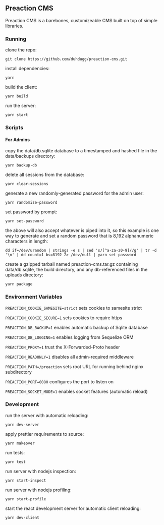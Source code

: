 ## Preaction CMS

Preaction CMS is a barebones, customizeable CMS built on top of simple libraries.

### Running

clone the repo:

`git clone https://github.com/duhdugg/preaction-cms.git`

install dependencies:

`yarn`

build the client:

`yarn build`

run the server:

`yarn start`

### Scripts

#### For Admins

copy the data/db.sqlite database to a timestamped and hashed file in the data/backups directory:

`yarn backup-db`

delete all sessions from the database:

`yarn clear-sessions`

generate a new randomly-generated password for the admin user:

`yarn randomize-password`

set password by prompt:

`yarn set-password`

the above will also accept whatever is piped into it, so this example is one way to generate and set a random password that is 8,192 alphanumeric characters in length:

`dd if=/dev/urandom | strings -e s | sed 's/[^a-za-z0-9]//g' | tr -d '\n' | dd count=1 bs=8192 2> /dev/null | yarn set-password`

create a gzipped tarball named preaction-cms.tar.gz containing data/db.sqlite, the build directory, and any db-referenced files in the uploads directory:

`yarn package`

### Environment Variables

`PREACTION_COOKIE_SAMESITE=strict` sets cookies to samesite strict

`PREACTION_COOKIE_SECURE=1` sets cookies to require https

`PREACTION_DB_BACKUP=1` enables automatic backup of Sqlite database

`PREACTION_DB_LOGGING=1` enables logging from Sequelize ORM

`PREACTION_PROXY=1` trust the X-Forwarded-Proto header

`PREACTION_READONLY=1` disables all admin-required middleware

`PREACTION_PATH=/preaction` sets root URL for running behind nginx subdirectory

`PREACTION_PORT=8080` configures the port to listen on

`PREACTION_SOCKET_MODE=1` enables socket features (automatic reload)

### Development

run the server with automatic reloading:

`yarn dev-server`

apply prettier requirements to source:

`yarn makeover`

run tests:

`yarn test`

run server with nodejs inspection:

`yarn start-inspect`

run server with nodejs profiling:

`yarn start-profile`

start the react development server for automatic client reloading:

`yarn dev-client`
